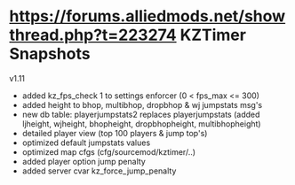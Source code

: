 https://forums.alliedmods.net/showthread.php?t=223274
KZTimer Snapshots 
=======

v1.11
- added kz_fps_check 1 to settings enforcer (0 < fps_max <= 300)
- added height to bhop, multibhop, dropbhop & wj jumpstats msg's
- new db table: playerjumpstats2 replaces playerjumpstats (added ljheight, wjheight, bhopheight, dropbhopheight, multibhopheight)
- detailed player view (top 100 players & jump top's)
- optimized default jumpstats values
- optimized map cfgs (cfg/sourcemod/kztimer/..)
- added player option jump penalty
- added server cvar kz_force_jump_penalty
